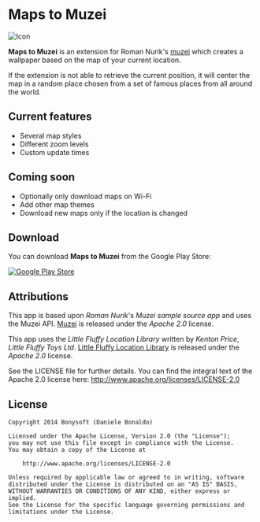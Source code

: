 Maps to Muzei
================

![Icon](https://raw.github.com/danybony/MapsMuzei/develop/MapsMuzei/src/main/res/drawable-xhdpi/ic_launcher.png)

**Maps to Muzei** is an extension for Roman Nurik's [muzei](http://muzei.co) which creates a wallpaper based on the map of your current location.

If the extension is not able to retrieve the current position, it will center the map in a random place chosen from a
set of famous places from all around the world.

## Current features
- Several map styles
- Different zoom levels
- Custom update times

## Coming soon
- Optionally only download maps on Wi-Fi
- Add other map themes
- Download new maps only if the location is changed

## Download
You can download **Maps to Muzei** from the Google Play Store:

[![Google Play Store](https://developer.android.com/images/brand/en_generic_rgb_wo_60.png)](https://play.google.com/store/apps/details?id=net.bonysoft.mapsmuzei)

## Attributions
This app is based upon *Roman Nurik*'s *Muzei sample source app* and uses the Muzei API.
[Muzei](http://muzei.co) is released under the *Apache 2.0* license.

This app uses the *Little Fluffy Location Library* written by *Kenton Price*, *Little Fluffy Toys Ltd*.
[Little Fluffy Location Library](https://code.google.com/p/little-fluffy-location-library/) is released under the *Apache 2.0* license.

See the LICENSE file for further details.
You can find the integral text of the Apache 2.0 license here:
http://www.apache.org/licenses/LICENSE-2.0

## License

```
Copyright 2014 Bonysoft (Daniele Bonaldo)

Licensed under the Apache License, Version 2.0 (the "License");
you may not use this file except in compliance with the License.
You may obtain a copy of the License at

    http://www.apache.org/licenses/LICENSE-2.0

Unless required by applicable law or agreed to in writing, software
distributed under the License is distributed on an "AS IS" BASIS,
WITHOUT WARRANTIES OR CONDITIONS OF ANY KIND, either express or implied.
See the License for the specific language governing permissions and
limitations under the License.
```
